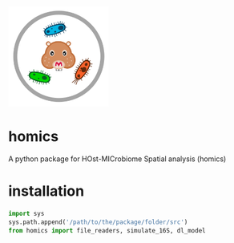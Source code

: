 <img src="imgs/logo_homics.png" width="200">

# homics

A python package for HOst-MICrobiome Spatial analysis (homics)

# installation

```python
import sys
sys.path.append('/path/to/the/package/folder/src')
from homics import file_readers, simulate_16S, dl_model
```
